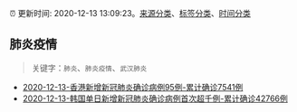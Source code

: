 :alarm_clock: 更新时间: 2020-12-13 13:09:23。[来源分类](../README.md)、[标签分类](../TAGS.md)、[时间分类](../TIMELINE.md)

## 肺炎疫情


> 关键字：`肺炎`、`肺炎疫情`、`武汉肺炎`



- [2020-12-13-香港新增新冠肺炎确诊病例95例-累计确诊7541例](http://app.cctv.com/special/cportal/detail/arti/index.html?id=Arti6hIxvCZIrz9bPVSvDWHc201213&isfromapp=1) 
- [2020-12-13-韩国单日新增新冠肺炎确诊病例首次超千例-累计确诊42766例](http://app.cctv.com/special/cportal/detail/arti/index.html?id=ArtizzFO5nAVQtZDlLoimBmU201213&isfromapp=1) 